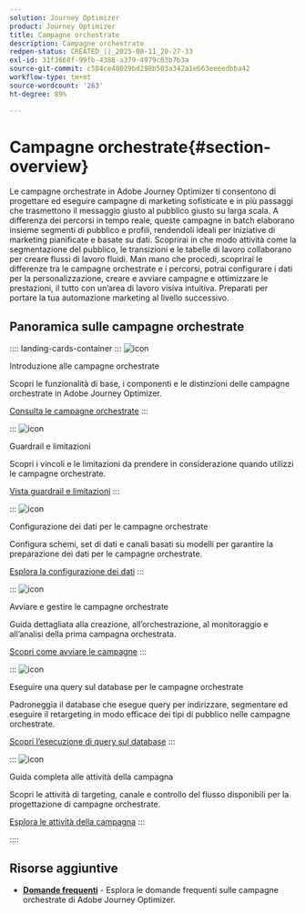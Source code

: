```yaml
---
solution: Journey Optimizer
product: Journey Optimizer
title: Campagne orchestrate
description: Campagne orchestrate
redpen-status: CREATED_||_2025-08-11_20-27-33
exl-id: 31f3668f-99fb-4388-a379-4979c63b7b3a
source-git-commit: c584ce48029bd298b503a342a1e663eeeedbba42
workflow-type: tm+mt
source-wordcount: '263'
ht-degree: 89%

---
```


# Campagne orchestrate{#section-overview}

Le campagne orchestrate in Adobe Journey Optimizer ti consentono di progettare ed eseguire campagne di marketing sofisticate e in più passaggi che trasmettono il messaggio giusto al pubblico giusto su larga scala. A differenza dei percorsi in tempo reale, queste campagne in batch elaborano insieme segmenti di pubblico e profili, rendendoli ideali per iniziative di marketing pianificate e basate su dati. Scoprirai in che modo attività come la segmentazione del pubblico, le transizioni e le tabelle di lavoro collaborano per creare flussi di lavoro fluidi. Man mano che procedi, scoprirai le differenze tra le campagne orchestrate e i percorsi, potrai configurare i dati per la personalizzazione, creare e avviare campagne e ottimizzare le prestazioni, il tutto con un’area di lavoro visiva intuitiva. Preparati per portare la tua automazione marketing al livello successivo.

## Panoramica sulle campagne orchestrate

:::: landing-cards-container
:::
![icon](https://cdn.experienceleague.adobe.com/icons/book.svg)

Introduzione alle campagne orchestrate

Scopri le funzionalità di base, i componenti e le distinzioni delle campagne orchestrate in Adobe Journey Optimizer.

[Consulta le campagne orchestrate](../using/orchestrated/gs-orchestrated-campaigns.md)
:::

:::
![icon](https://cdn.experienceleague.adobe.com/icons/shield-halved.svg)

Guardrail e limitazioni

Scopri i vincoli e le limitazioni da prendere in considerazione quando utilizzi le campagne orchestrate.

[Vista guardrail e limitazioni](../using/orchestrated/guardrails.md)
:::

:::
![icon](https://cdn.experienceleague.adobe.com/icons/gear.svg)

Configurazione dei dati per le campagne orchestrate

Configura schemi, set di dati e canali basati su modelli per garantire la preparazione dei dati per le campagne orchestrate.

[Esplora la configurazione dei dati](data-configuration-landing-page.md)
:::

:::
![icon](https://cdn.experienceleague.adobe.com/icons/circle-play.svg)

Avviare e gestire le campagne orchestrate

Guida dettagliata alla creazione, all’orchestrazione, al monitoraggio e all’analisi della prima campagna orchestrata.

[Scopri come avviare le campagne](launch-landing-page.md)
:::

:::
![icon](https://cdn.experienceleague.adobe.com/icons/code-branch.svg)

Eseguire una query sul database per le campagne orchestrate

Padroneggia il database che esegue query per indirizzare, segmentare ed eseguire il retargeting in modo efficace dei tipi di pubblico nelle campagne orchestrate.

[Scopri l’esecuzione di query sul database](query-database-landing-page.md)
:::

:::
![icon](https://cdn.experienceleague.adobe.com/icons/puzzle-piece.svg)

Guida completa alle attività della campagna

Scopri le attività di targeting, canale e controllo del flusso disponibili per la progettazione di campagne orchestrate.

[Esplora le attività della campagna](design-campaigns-landing-page.md)
:::

::::

## Risorse aggiuntive

- **[Domande frequenti](../using/orchestrated/orchestrated-campaigns-faq.md)** - Esplora le domande frequenti sulle campagne orchestrate di Adobe Journey Optimizer.

